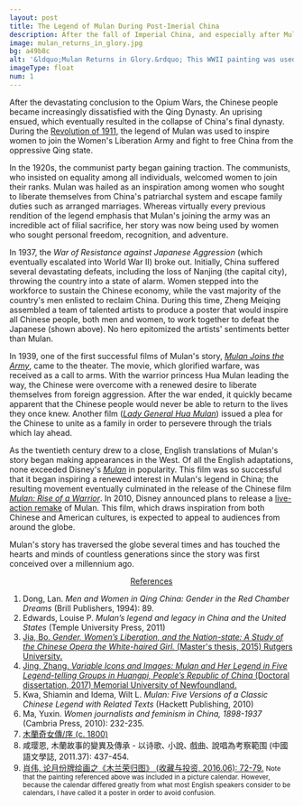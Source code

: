 ```yaml
---
layout: post
title: The Legend of Mulan During Post-Imerial China
description: After the fall of Imperial China, and especially after Mulan&rsquo;s story traveled to the West, the legend underwent significant alterations as numerous causes from various cultures all began to herald Mulan as their guiding hero.
image: mulan_returns_in_glory.jpg
bg: a49b8c
alt: '&ldquo;Mulan Returns in Glory.&rdquo; This WWII painting was used to inspire all Chinese people, both men and women, to resist Japanese aggression. Ten talented artists collaborated to produce this painting. <small>(Artists: Zheng Meiqing, Zhou Baihang, Jiao Ying, Li Mubai, Wu Zhiguang, Xie Zhiguang, Jin Meisheng, Ge Xiangyu, Tian Qingquan, and Yang Junsheng)</small>'
imageType: float
num: 1
---
```


After the devastating conclusion to the Opium Wars, the Chinese people became increasingly dissatisfied with the Qing Dynasty. An uprising ensued, which eventually resulted in the collapse of China's final dynasty. During the <a href="https://en.wikipedia.org/wiki/Xinhai_Revolution">Revolution of 1911</a>, the legend of Mulan was used to inspire women to join the Women's Liberation Army and fight to free China from the oppressive Qing state.

In the 1920s, the communist party began gaining traction. The communists, who insisted on equality among all individuals, welcomed women to join their ranks. Mulan was hailed as an inspiration among women who sought to liberate themselves from China's patriarchal system and escape family duties such as arranged marriages. Whereas virtually every previous rendition of the legend emphasis that Mulan's joining the army was an incredible act of filial sacrifice, her story was now being used by women who sought personal freedom, recognition, and adventure.

In 1937, the <i>War of Resistance against Japanese Aggression</i> (which eventually escalated into World War II) broke out. Initially, China suffered several devastating defeats, including the loss of Nanjing (the capital city), throwing the country into a state of alarm. Women stepped into the workforce to sustain the Chinese economy, while the vast majority of the country's men enlisted to reclaim China. During this time, Zheng Meiqing assembled a team of talented artists to produce a poster that would inspire all Chinese people, both men and women, to work together to defeat the Japanese (shown above). No hero epitomized the artists' sentiments better than Mulan.

In 1939, one of the first successful films of Mulan's story, [*Mulan Joins the Army*](/pages/post_imperial/mulan_joins_the_army_1939_film), came to the theater. The movie, which glorified warfare, was received as a call to arms. With the warrior princess Hua Mulan leading the way, the Chinese were overcome with a renewed desire to liberate themselves from foreign aggression. After the war ended, it quickly became apparent that the Chinese people would never be able to return to the lives they once knew. Another film ([*Lady General Hua Mulan*](/pages/post_imperial/lady_general_hua_mulan)) issued a plea for the Chinese to unite as a family in order to persevere through the trials which lay ahead.

As the twentieth century drew to a close, English translations of Mulan's story began making appearances in the West. Of all the English adaptations, none exceeded Disney's [*Mulan*](/pages/post_imperial/disneys_mulan) in popularity. This film was so successful that it began inspiring a renewed interest in Mulan's legend in China; the resulting movement eventually culminated in the release of the Chinese film [*Mulan: Rise of a Warrior*](/pages/post_imperial/mulan_rise_of_a_warrior). In 2010, Disney announced plans to release a [live-action remake](/pages/post_imperial/disneys_live_action_mulan) of Mulan. This film, which draws inspiration from both Chinese and American cultures, is expected to appeal to audiences from around the globe.

Mulan's story has traversed the globe several times and has touched the hearts and minds of countless generations since the story was first conceived over a millennium ago.


<center><a id="note_link" href="#" onclick="toggle_note(); return false;">References <span id="show_note_icon"></span></a></center>

<div id="note">
<ol>
<li>Dong, Lan. <i>Men and Women in Qing China: Gender in the Red Chamber Dreams</i> (Brill Publishers, 1994): 89.</li>
<li>Edwards, Louise P. <i>Mulan’s legend and legacy in China and the United States</i> (Temple University Press, 2011)</li> <!--everything-->
<li><a href="https://rucore.libraries.rutgers.edu/rutgers-lib/47419/">Jia, Bo. <i>Gender, Women’s Liberation, and the Nation-state: A Study of the Chinese Opera the White-haired Girl.</i> (Master's thesis, 2015) Rutgers University.</a></li>
<li><a href="https://research.library.mun.ca/12534/">Jing, Zhang. <i>Variable Icons and Images: Mulan and Her Legend in Five Legend-telling Groups in Huangpi, People&rsquo;s Republic of China</i> (Doctoral dissertation, 2017) Memorial University of Newfoundland.</a></li><!--everything-->
<li>Kwa, Shiamin and Idema, Wilt L. <i>Mulan: Five Versions of a Classic Chinese Legend with Related Texts</i> (Hackett Publishing, 2010)</li> <!--everything-->
<li>Ma, Yuxin. <i>Women journalists and feminism in China, 1898-1937</i> (Cambria Press, 2010): 232-235.</li>
<li><a href="https://zh.wikisource.org/wiki/%E6%9C%A8%E8%98%AD%E5%A5%87%E5%A5%B3%E5%82%B3/%E5%BA%8F">&#26408;&#34349;&#22855;&#22899;&#20659;/&#24207; (c. 1800)</a></li>
<li>&#21688;&#29838;&#24681;, &#26408;&#34349;&#25925;&#20107;&#30340;&#35722;&#30064;&#21450;&#20659;&#25215; - &#20197;&#35799;&#27468;&#65380; &#23567;&#35498;&#65380; &#25138;&#26354;&#65380; &#35498;&#21809;&#28858;&#32771;&#23519;&#31684;&#22260; (&#20013;&#22283;&#35486;&#25991;&#23416;&#35468;, 2011.37): 437-454.</li><!--everything-->
<li><a href="http://kns.cnki.net/kcms/detail/detail.aspx?filename=SCTZ201606014&dbcode=CJFQ&dbname=CJFD2016&v=">&#32918;&#20255;, &#35770;&#26376;&#20221;&#29260;&#32472;&#30011;&#20043;&#12298;&#26408;&#20848;&#33635;&#24402;&#22270;&#12299; (&#25910;&#34255;&#19982;&#25237;&#36164;, 2016.06): 72-79.</a> <small>Note that the painting referenced above was included in a picture calendar. However, because the calendar differed greatly from what most English speakers consider to be calendars, I have called it a poster in order to avoid confusion.</small></li>
</ol>
</div>

<script type="text/javascript" src="/assets/js/toggle_note.js"></script>
<link rel="stylesheet" href="/assets/themes/twitter/css/tip.css" type="text/css" media="all" />

